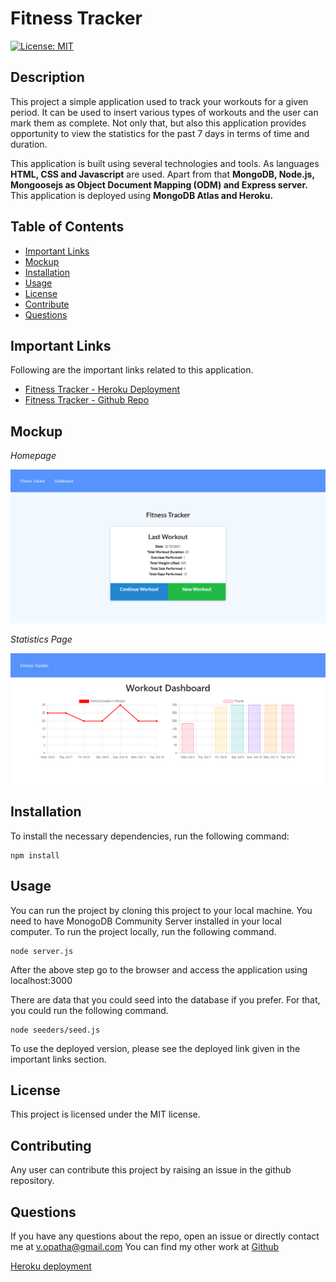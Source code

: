 # Fitness Tracker

[![License: MIT](https://img.shields.io/badge/License-MIT-yellow.svg)](https://opensource.org/licenses/MIT)

## Description

This project a simple application used to track your workouts for a given period. It can be used to insert various types of workouts and the user can mark them as complete. Not only that, but also this application provides opportunity to view the statistics for the past 7 days in terms of time and duration.

This application is built using several technologies and tools. As languages **HTML, CSS and Javascript** are used. Apart from that **MongoDB, Node.js, Mongoosejs as Object Document Mapping (ODM) and Express server.** This application is deployed using **MongoDB Atlas and Heroku.**

## Table of Contents

- [Important Links](#Important-Links)
- [Mockup](#Mockup)
- [Installation](#Installation)
- [Usage](#Usage)
- [License](#License)
- [Contribute](#Contributing)
- [Questions](#Questions)

## Important Links

Following are the important links related to this application.

- [Fitness Tracker - Heroku Deployment](https://glacial-basin-20895.herokuapp.com/)
- [Fitness Tracker - Github Repo](https://github.com/vish-opatha/fitness-tracker)

## Mockup

_Homepage_

![Home Page](./readme_images/main_page.png)

_Statistics Page_

![Stat Page](./readme_images/stats_page.png)

## Installation

To install the necessary dependencies, run the following command:

```
npm install
```

## Usage

You can run the project by cloning this project to your local machine. You need to have MonogoDB Community Server installed in your local computer. To run the project locally, run the following command.

```
node server.js
```

After the above step go to the browser and access the application using localhost:3000

There are data that you could seed into the database if you prefer. For that, you could run the following command.

```
node seeders/seed.js
```

To use the deployed version, please see the deployed link given in the important links section.

## License

This project is licensed under the MIT license.

## Contributing

Any user can contribute this project by raising an issue in the github repository.

## Questions

If you have any questions about the repo, open an issue or directly contact me at <v.opatha@gmail.com> You can find my other work at [Github](https://github.com/vish-op)

[Heroku deployment](https://glacial-basin-20895.herokuapp.com/)
